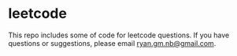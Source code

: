 leetcode
========
This repo includes some of code for leetcode questions. If you have questions or suggestions, please email ryan.gm.nb@gmail.com.
